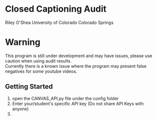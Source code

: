 # Closed Captioning Audit
Riley O'Shea
University of Colorado Colorado Springs

# Warning
This program is still under development and may have issues, please use caution when using audit results.  
Currently there is a known issue where the program may present false negatives for some youtube videos.

## Getting Started
1. open the CANVAS_API.py file under the config folder 
2. Enter your/student's specific API key (Do not share API Keys with anyone)
3. 